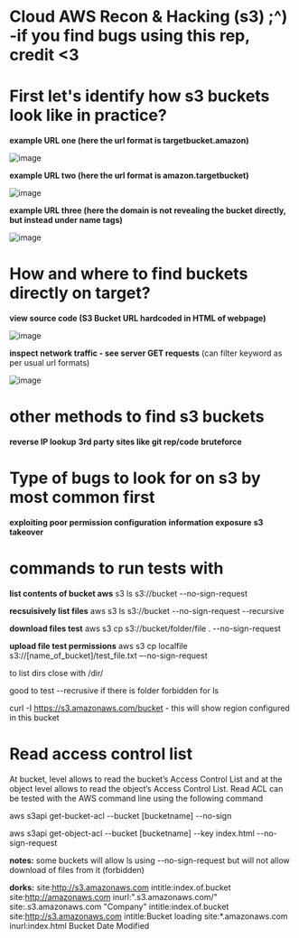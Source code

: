 # Cloud AWS Recon & Hacking (s3) ;^)  -if you find bugs using this rep, credit <3

# First let's identify how s3 buckets look like in practice?

**example URL one (here the url format is targetbucket.amazon)**

![image](https://github.com/ex16x41/bugbounty/assets/44981946/fc44f23e-0afb-4dfa-ad9a-2da9f3ac3ac9)




**example URL two (here the url format is amazon.targetbucket)**

![image](https://github.com/ex16x41/bugbounty/assets/44981946/0b4bdcdf-4cdf-4c1b-8c6a-e67005464dae)




**example URL three (here the domain is not revealing the bucket directly, but instead under name tags)**

![image](https://github.com/ex16x41/bugbounty/assets/44981946/572c8421-cd1b-415b-a580-ea3cfc926aad)




# How and where to find buckets directly on target?

**view source code (S3 Bucket URL hardcoded in HTML of webpage)**

![image](https://github.com/ex16x41/bugbounty/assets/44981946/6201e729-f33a-49d3-9ca9-2c0faf00f009)

**inspect network traffic - see server GET requests** (can filter keyword as per usual url formats)

![image](https://github.com/ex16x41/bugbounty/assets/44981946/dc6aec45-de04-4d4c-9409-5293fd4458dd)

# other methods to find s3 buckets 

**reverse IP lookup** 
**3rd party sites like git rep/code**
**bruteforce** 

# Type of bugs to look for on s3 by most common first

**exploiting poor permission configuration** 
**information exposure** 
**s3 takeover** 

# commands to run tests with

**list contents of bucket aws** s3 ls s3://bucket --no-sign-request

**recsuisively list files** aws s3 ls s3://bucket --no-sign-request --recursive

**download files test** aws s3 cp s3://bucket/folder/file . --no-sign-request

**upload file test permissions** aws s3 cp localfile s3://[name_of_bucket]/test_file.txt –-no-sign-request

to list dirs close with /dir/

good to test --recrusive if there is folder forbidden for ls 

curl -I https://s3.amazonaws.com/bucket - this will show region configured in this bucket



# Read access control list

At bucket, level allows to read the bucket’s Access Control List and at the object level allows to read the object’s Access Control List. Read ACL can be tested with the AWS command line using the following command

aws s3api get-bucket-acl --bucket [bucketname] --no-sign

aws s3api get-object-acl --bucket [bucketname] --key index.html --no-sign-request


**notes:**
some buckets will allow ls using --no-sign-request but will not allow download of files from it (forbidden) 

**dorks:**
site:http://s3.amazonaws.com intitle:index.of.bucket
site:http://amazonaws.com inurl:".s3.amazonaws.com/"
site:.s3.amazonaws.com "Company"
intitle:index.of.bucket
site:http://s3.amazonaws.com intitle:Bucket loading
site:*.amazonaws.com inurl:index.html
Bucket Date Modified
